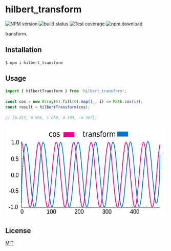 # hilbert_transform

[![NPM version][npm-image]][npm-url]
[![build status][ci-image]][ci-url]
[![Test coverage][codecov-image]][codecov-url]
[![npm download][download-image]][download-url]

transform.

## Installation

`$ npm i hilbert_transform`

## Usage

```js
import { hilbertTransform } from 'hilbert_transform';

const cos = new Array(5).fill(0).map((_, i) => Math.cos(i));
const result = hilbertTransform(cos);

// [0.015, 0.966, 1.058, 0.333, -0.367];
```

<p align="center">
  <img src="image/ht.png">
</p>

## License

[MIT](./LICENSE)

[npm-image]: https://img.shields.io/npm/v/hilbert_transform.svg
[npm-url]: https://www.npmjs.com/package/hilbert_transform
[ci-image]: https://github.com/josoriom/hilbert_transform/workflows/Node.js%20CI/badge.svg?branch=master
[ci-url]: https://github.com/josoriom/hilbert_transform/actions?query=workflow%3A%22Node.js+CI%22
[codecov-image]: https://img.shields.io/codecov/c/github/josoriom/hilbert_transform.svg
[codecov-url]: https://codecov.io/gh/josoriom/hilbert_transform
[download-image]: https://img.shields.io/npm/dm/hilbert_transform.svg
[download-url]: https://www.npmjs.com/package/hilbert_transform
